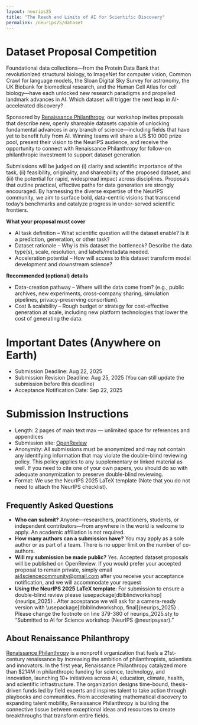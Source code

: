 ```yaml
---
layout: neurips25
title: "The Reach and Limits of AI for Scientific Discovery"
permalink: /neurips25/dataset
---
```


# Dataset Proposal Competition

Foundational data collections—from the Protein Data Bank that revolutionized structural biology, to ImageNet for computer vision, Common Crawl for language models, the Sloan Digital Sky Survey for astronomy, the UK Biobank for biomedical research, and the Human Cell Atlas for cell biology—have each unlocked new research paradigms and propelled landmark advances in AI. Which dataset will trigger the next leap in AI-accelerated discovery?

Sponsored by [Renaissance Philanthropy](http://www.renaissancephilanthropy.org), our workshop invites proposals that describe new, openly shareable datasets capable of unlocking fundamental advances in any branch of science—including fields that have yet to benefit fully from AI. Winning teams will share a US $10 000 prize pool, present their vision to the NeurIPS audience, and receive the opportunity to connect with Renaissance Philanthropy for follow-on philanthropic investment to support dataset generation.

Submissions will be judged on (i) clarity and scientific importance of the task, (ii) feasibility, originality, and shareability of the proposed dataset, and (iii) the potential for rapid, widespread impact across disciplines. Proposals that outline practical, effective paths for data generation are strongly encouraged. By harnessing the diverse expertise of the NeurIPS community, we aim to surface bold, data-centric visions that transcend today’s benchmarks and catalyze progress in under-served scientific frontiers.

**What your proposal must cover**
- AI task definition – What scientific question will the dataset enable? Is it a prediction, generation, or other task?
- Dataset rationale – Why is this dataset the bottleneck? Describe the data type(s), scale, resolution, and labels/metadata needed.
- Acceleration potential – How will access to this dataset transform model development and downstream science?

**Recommended (optional) details**
- Data-creation pathway – Where will the data come from? (e.g., public archives, new experiments, cross-company sharing, simulation pipelines, privacy-preserving consortium).
- Cost & scalability – Rough budget or strategy for cost-effective generation at scale, including new platform technologies that lower the cost of generating the data.

# Important Dates (Anywhere on Earth)

- Submission Deadline: Aug 22, 2025
- Submission Revision Deadline: Aug 25, 2025 (You can still update the submission before this deadline)
- Acceptance Notification Date: Sep 22, 2025

# Submission Instructions
- Length: 2 pages of main text max — unlimited space for references and appendices
- Submission site: [OpenReview](https://openreview.net/group?id=NeurIPS.cc/2025/Workshop/AI4Science)
- Anonymity: All submissions must be anonymized and may not contain any identifying information that may violate the double-blind reviewing policy. This policy applies to any supplementary or linked material as well. If you need to cite one of your own papers, you should do so with adequate anonymization to preserve double-blind reviewing.
- Format: We use the NeurIPS 2025 LaTeX template (Note that you do not need to attach the NeurIPS checklist).

## Frequently Asked Questions
- **Who can submit?**
Anyone—researchers, practitioners, students, or independent contributors—from anywhere in the world is welcome to apply. An academic affiliation is not required.
- **How many authors can a submission have?**
You may apply as a sole author or as part of a team. There is no upper limit on the number of co-authors.
- **Will my submission be made public?**
Yes. Accepted dataset proposals will be published on OpenReview. If you would prefer your accepted proposal to remain private, simply email ai4sciencecommunity@gmail.com after you receive your acceptance notification, and we will accommodate your request
- **Using the NeurIPS 2025 LaTeX template**:
For submission to ensure a double-blind review please \usepackage[dblblindworkshop]{neurips_2025} . After acceptance we will ask for a camera-ready version with \usepackage[dblblindworkshop, final]{neurips_2025} .
Please change the footnote on line 379-380 of neurips_2025.sty to “Submitted to AI for Science workshop (NeurIPS \@neuripsyear).”

## About Renaissance Philanthropy
[Renaissance Philanthropy](http://www.renaissancephilanthropy.org) is a nonprofit organization that fuels a 21st-century renaissance by increasing the ambition of philanthropists, scientists and innovators. In the first year, Renaissance Philanthropy catalyzed more than $214M in philanthropic funding for science, technology, and innovation, launching 10+ initiatives across AI, education, climate, health, and scientific infrastructure. The organization designs time-bound, thesis-driven funds led by field experts and inspires talent to take action through  playbooks and communities. From accelerating mathematical discovery to expanding talent mobility, Renaissance Philanthropy is building the connective tissue between exceptional ideas and resources to create breakthroughs that transform entire fields. 
